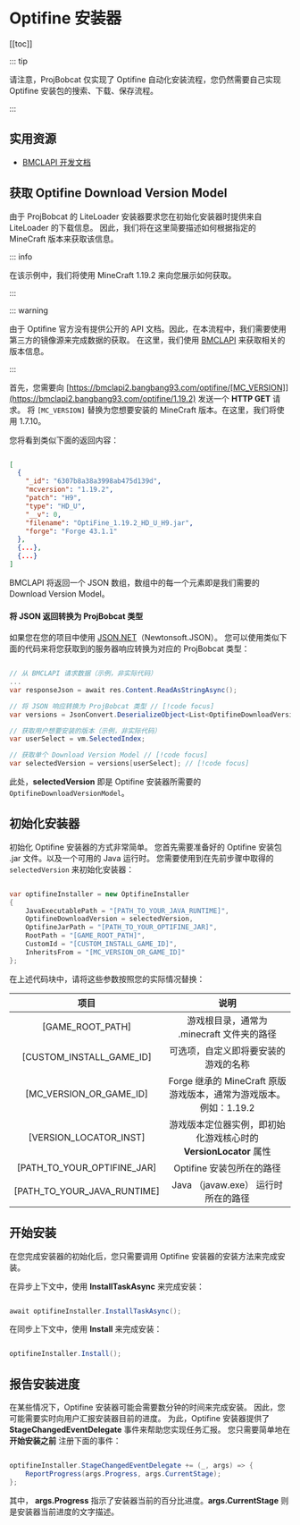 # Optifine 安装器

[[toc]]

::: tip

请注意，ProjBobcat 仅实现了 Optifine 自动化安装流程，您仍然需要自己实现 Optifine 安装包的搜索、下载、保存流程。

:::

## 实用资源

- [BMCLAPI 开发文档](https://bmclapidoc.bangbang93.com/)

## 获取 Optifine Download Version Model

由于 ProjBobcat 的 LiteLoader 安装器要求您在初始化安装器时提供来自 LiteLoader 的下载信息。
因此，我们将在这里简要描述如何根据指定的 MineCraft 版本来获取该信息。

::: info

在该示例中，我们将使用 MineCraft 1.19.2 来向您展示如何获取。

:::

::: warning

由于 Optifine 官方没有提供公开的 API 文档。因此，在本流程中，我们需要使用第三方的镜像源来完成数据的获取。
在这里，我们使用 [BMCLAPI](https://bmclapidoc.bangbang93.com/) 来获取相关的版本信息。

:::

首先，您需要向 [https://bmclapi2.bangbang93.com/optifine/[MC_VERSION]](https://bmclapi2.bangbang93.com/optifine/1.19.2) 发送一个 **HTTP GET** 请求。
将 `[MC_VERSION]` 替换为您想要安装的 MineCraft 版本。在这里，我们将使用 1.7.10。

您将看到类似下面的返回内容：

```json

[
  {
    "_id": "6307b8a38a3998ab475d139d",
    "mcversion": "1.19.2",
    "patch": "H9",
    "type": "HD_U",
    "__v": 0,
    "filename": "OptiFine_1.19.2_HD_U_H9.jar",
    "forge": "Forge 43.1.1"
  },
  {...},
  {...}
]

```

BMCLAPI 将返回一个 JSON 数组，数组中的每一个元素即是我们需要的 Download Version Model。

#### 将 JSON 返回转换为 ProjBobcat 类型

如果您在您的项目中使用 [JSON.NET](https://www.newtonsoft.com/json)（Newtonsoft.JSON）。
您可以使用类似下面的代码来将您获取到的服务器响应转换为对应的 ProjBobcat 类型：

```c#

// 从 BMCLAPI 请求数据（示例，非实际代码）
...
var responseJson = await res.Content.ReadAsStringAsync();

// 将 JSON 响应转换为 ProjBobcat 类型 // [!code focus]
var versions = JsonConvert.DeserializeObject<List<OptifineDownloadVersionModel>>(responseJson); // [!code focus]

// 获取用户想要安装的版本（示例，非实际代码）
var userSelect = vm.SelectedIndex;

// 获取单个 Download Version Model // [!code focus]
var selectedVersion = versions[userSelect]; // [!code focus]

```

此处，**selectedVersion** 即是 Optifine 安装器所需要的 `OptifineDownloadVersionModel`。

## 初始化安装器

初始化 Optifine 安装器的方式非常简单。
您首先需要准备好的 Optifine 安装包 .jar 文件。以及一个可用的 Java 运行时。
您需要使用到在先前步骤中取得的 `selectedVersion` 来初始化安装器：

```c#

var optifineInstaller = new OptifineInstaller
{
    JavaExecutablePath = "[PATH_TO_YOUR_JAVA_RUNTIME]",
    OptifineDownloadVersion = selectedVersion,
    OptifineJarPath = "[PATH_TO_YOUR_OPTIFINE_JAR]",
    RootPath = "[GAME_ROOT_PATH]",
    CustomId = "[CUSTOM_INSTALL_GAME_ID]",
    InheritsFrom = "[MC_VERSION_OR_GAME_ID]"
};

```

在上述代码块中，请将这些参数按照您的实际情况替换：

|                  项目                   |                      说明                       |
|:-------------------------------------:|:---------------------------------------------:|
|           [GAME_ROOT_PATH]            |          游戏根目录，通常为 .minecraft 文件夹的路径          |
|       [CUSTOM_INSTALL_GAME_ID]        |              可选项，自定义即将要安装的游戏的名称               |
|        [MC_VERSION_OR_GAME_ID]        | Forge 继承的 MineCraft 原版游戏版本，通常为游戏版本。例如：1.19.2  |
|        [VERSION_LOCATOR_INST]         |  游戏版本定位器实例，即初始化游戏核心时的 **VersionLocator** 属性   |
|      [PATH_TO_YOUR_OPTIFINE_JAR]      |               Optifine 安装包所在的路径               |
|      [PATH_TO_YOUR_JAVA_RUNTIME]      |           Java （javaw.exe） 运行时所在的路径           |

## 开始安装

在您完成安装器的初始化后，您只需要调用 Optifine 安装器的安装方法来完成安装。

在异步上下文中，使用 **InstallTaskAsync** 来完成安装：

```c#

await optifineInstaller.InstallTaskAsync();

```

在同步上下文中，使用 **Install** 来完成安装：

```c#

optifineInstaller.Install();

```

## 报告安装进度

在某些情况下，Optifine 安装器可能会需要数分钟的时间来完成安装。
因此，您可能需要实时向用户汇报安装器目前的进度。
为此，Optifine 安装器提供了 **StageChangedEventDelegate** 事件来帮助您实现任务汇报。
您只需要简单地在 **开始安装之前** 注册下面的事件：

```c#

optifineInstaller.StageChangedEventDelegate += (_, args) => {
    ReportProgress(args.Progress, args.CurrentStage);
};

```

其中， **args.Progress** 指示了安装器当前的百分比进度。**args.CurrentStage** 则是安装器当前进度的文字描述。

